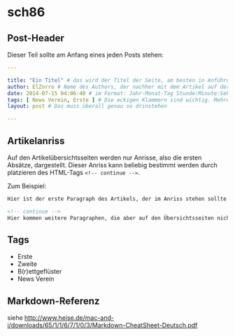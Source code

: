 # sch86

## Post-Header

Dieser Teil sollte am Anfang eines jeden Posts stehen:

```yaml
---

title: "Ein Titel" # das wird der Titel der Seite, am besten in Anführungszeichen (z.B. wenn er Sonderzeichen enthält)
author: ElZorro # Name des Authors, der nachher mit dem Artikel auf der Seite angezeigt wird; das ist unabhängig vom github-Benutzernamen
date: 2014-07-15 04:06:40 # im Format: Jahr-Monat-Tag Stunde:Minute:Sekunde, die Uhrzeit ist optional
tags: [ News Verein, Erste ] # Die eckigen Klammern sind wichtig. Mehrere Tags werden durch Kommas separiert
layout: post # Das muss überall genau so drinstehen

---
```

## Artikelanriss

Auf den Artikelübersichtsseiten werden nur Anrisse, also die ersten Absätze, dargestellt. Dieser Anriss kann beliebig bestimmt werden durch platzieren des HTML-Tags `<!-- continue -->`.

Zum Beispiel:

```markdown
Hier ist der erste Paragraph des Artikels, der im Anriss stehen sollte.

<!-- continue -->
Hier kommen weitere Paragraphen, die aber auf den Übersichtsseiten nicht sichtbar sind, weil sie nach dem HTML-Tag stehen.
```

## Tags

* Erste
* Zweite
* B(r)ettgeflüster
* News Verein

## Markdown-Referenz 

siehe http://www.heise.de/mac-and-i/downloads/65/1/1/6/7/1/0/3/Markdown-CheatSheet-Deutsch.pdf
